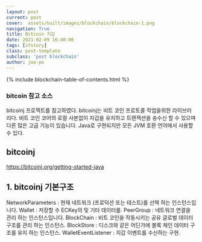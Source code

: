 ```yaml
---
layout: post
current: post
cover:  assets/built/images/blockchain/blockchain-1.png
navigation: True
title: Bitcoin 지갑
date: 2021-02-09 16:40:00
tags: [itstory]
class: post-template
subclass: 'post blockchain'
author: joo-pe
---
```


{% include blockchain-table-of-contents.html %}

### bitcoin 참고 소스

bitcoinj 프로젝트를 참고하였다.
bitcoinj는 비트 코인 프로토콜 작업을위한 라이브러리다. 
비트 코인 코어의 로컬 사본없이 지갑을 유지하고 트랜잭션을 송수신 할 수 있으며 다른 많은 고급 기능이 있습니다. 
Java로 구현되지만 모든 JVM 호환 언어에서 사용할 수 있다.

## bitcoinj 

https://bitcoinj.org/getting-started-java

## 1. bitcoinj 기본구조

NetworkParameters : 현재 네트워크 (프로덕션 또는 테스트)를 선택 하는 인스턴스입니다.
Wallet :  저장할 수 ECKey의 및 기타 데이터를.
PeerGroup : 네트워크 연결을 관리 하는 인스턴스입니다.
BlockChain : 비트 코인을 작동시키는 공유 글로벌 데이터 구조를 관리 하는 인스턴스.
BlockStore : 디스크와 같은 어딘가에 블록 체인 데이터 구조를 유지 하는 인스턴스.
WalletEventListener : 지갑 이벤트를 수신하는 구현.